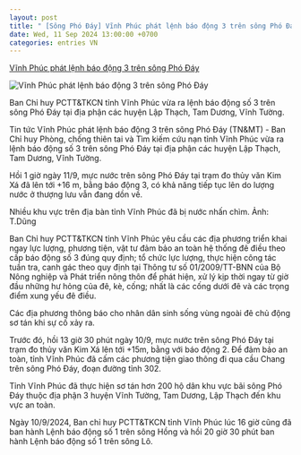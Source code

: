 ```yaml
---
layout: post
title: " [Sông Phó Đáy] Vĩnh Phúc phát lệnh báo động 3 trên sông Phó Đáy"
date: Wed, 11 Sep 2024 13:00:00 +0700
categories: entries VN
---
```

[Vĩnh Phúc phát lệnh báo động 3 trên sông Phó Đáy](https://baotainguyenmoitruong.vn/vinh-phuc-phat-lenh-bao-dong-3-tren-song-pho-day-379782.html)

![Vĩnh Phúc phát lệnh báo động 3 trên sông Phó Đáy](https://btnmt.1cdn.vn/thumbs/1200x630/2024/09/11/img-8785-1725759473.jpeg)

Ban Chỉ huy PCTT&TKCN tỉnh Vĩnh Phúc vừa ra lệnh báo động số 3 trên sông Phó Đáy tại địa phận các huyện Lập Thạch, Tam Dương, Vĩnh Tường.

Tin tức Vĩnh Phúc phát lệnh báo động 3 trên sông Phó Đáy (TN&MT) - Ban Chỉ huy Phòng, chống thiên tai và Tìm kiếm cứu nạn tỉnh Vĩnh Phúc vừa ra lệnh báo động số 3 trên sông Phó Đáy tại địa phận các huyện Lập Thạch, Tam Dương, Vĩnh Tường.

Hồi 1 giờ ngày 11/9, mực nước trên sông Phó Đáy tại trạm đo thủy văn Kim Xá đã lên tới +16 m, bằng báo động 3, có khả năng tiếp tục lên do lượng nước ở thượng lưu vẫn đang dồn về.

Nhiều khu vực trên địa bàn tỉnh Vĩnh Phúc đã bị nước nhấn chìm. Ảnh: T.Dũng

Ban Chỉ huy PCTT&TKCN tỉnh Vĩnh Phúc yêu cầu các địa phương triển khai ngay lực lượng, phương tiện, vật tư đảm bảo an toàn hệ thống đê điều theo cấp báo động số 3 đúng quy định; tổ chức lực lượng, thực hiện công tác tuần tra, canh gác theo quy định tại Thông tư số 01/2009/TT-BNN của Bộ Nông nghiệp và Phát triển nông thôn để phát hiện, xử lý kịp thời ngay từ giờ đầu những hư hỏng của đê, kè, cống; nhất là các cống dưới đê và các trọng điểm xung yếu đê điều.

Các địa phương thông báo cho nhân dân sinh sống vùng ngoài đê chủ động sơ tán khi sự cố xảy ra.

Trước đó, hồi 13 giờ 30 phút ngày 10/9, mực nước trên sông Phó Đáy tại trạm đo thủy văn Kim Xá lên tới +15m, bằng với báo động 2. Để đảm bảo an toàn, tỉnh Vĩnh Phúc đã cấm các phương tiện giao thông đi qua cầu Chang trên sông Phó Đáy, đoạn đường tỉnh 302.

Tỉnh Vĩnh Phúc đã thực hiện sơ tán hơn 200 hộ dân khu vực bãi sông Phó Đáy thuộc địa phận 3 huyện Vĩnh Tường, Tam Dương, Lập Thạch đến khu vực an toàn.

Ngày 10/9/2024, Ban chỉ huy PCTT&TKCN tỉnh Vĩnh Phúc lúc 16 giờ cũng đã ban hành Lệnh báo động số 1 trên sông Hồng và hồi 20 giờ 30 phút ban hành Lệnh báo động số 1 trên sông Lô.

